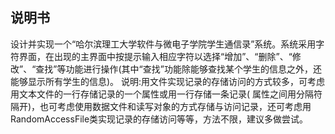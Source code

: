 ﻿## 说明书

设计并实现一个“哈尔滨理工大学软件与微电子学院学生通信录”系统。系统采用字符界面，在出现的主界面中按提示输入相应字符以选择“增加”、“删除”、“修改”、“查找”等功能进行操作(其中“查找”功能除能够查找某个学生的信息之外，还能够显示所有学生的信息)。 
说明:用文件实现记录的存储访问的方式较多，可考虑用文本文件的一行存储记录的一个属性或用一行存储一条记录( 属性之间用分隔符隔开)，也可考虑使用数据文件和读写对象的方式存储与访问记录，还可考虑用RandomAccessFile类实现记录的存储访问等等，方法不限，建议多做尝试。